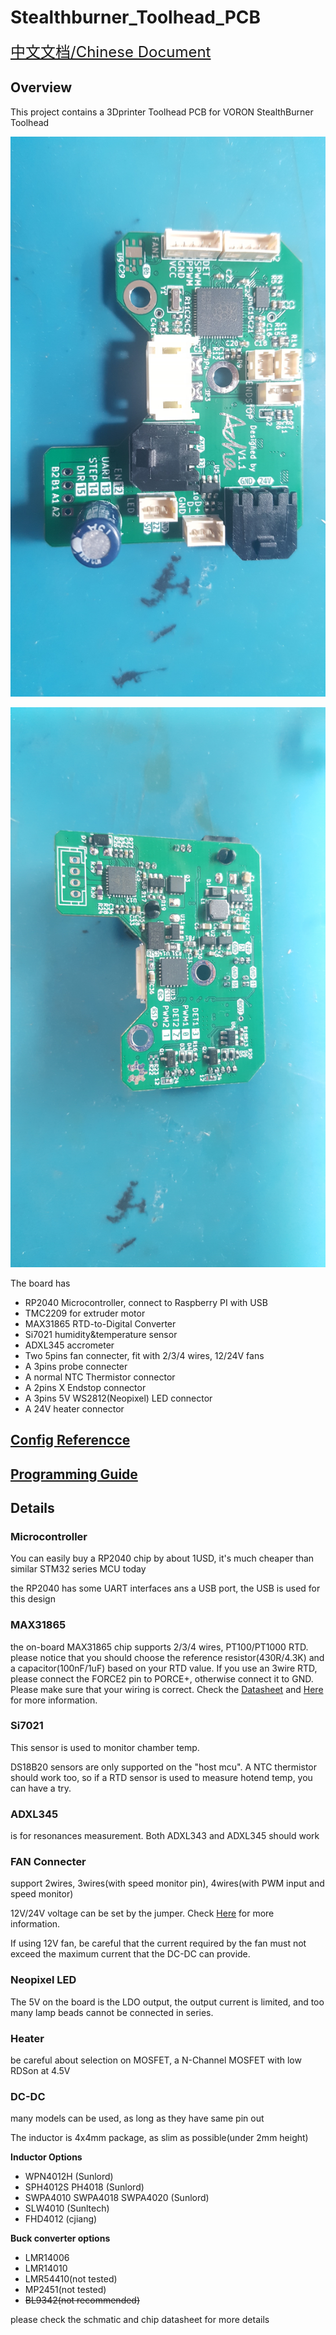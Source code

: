 # Stealthburner_Toolhead_PCB

<font size=5>[中文文档/Chinese Document](readme_cn.md)</font>

## Overview
This project contains a 3Dprinter Toolhead PCB for VORON StealthBurner Toolhead

![](/Document/pic/v1.1t.jpg)

![](/Document/pic/v1.1b.jpg)

The board has

* RP2040 Microcontroller, connect to Raspberry PI with USB
* TMC2209 for extruder motor
* MAX31865 RTD-to-Digital Converter
* Si7021 humidity&temperature sensor
* ADXL345 accrometer
* Two 5pins fan connecter, fit with 2/3/4 wires, 12/24V fans
* A 3pins probe connecter
* A normal NTC Thermistor connector
* A 2pins X Endstop connector
* A 3pins 5V WS2812(Neopixel) LED connector
* A 24V heater connector

## [Config Referencce](klipper_config.cfg)

## [Programming Guide](Document/programming.md)

## Details
### Microcontroller
You can easily buy a RP2040 chip by about 1USD, it's much cheaper than similar STM32 series MCU today

the RP2040 has some UART interfaces ans a USB port, the USB is used for this design

### MAX31865
the on-board MAX31865 chip supports 2/3/4 wires, PT100/PT1000 RTD. please notice that you should choose the reference resistor(430R/4.3K) and a capacitor(100nF/1uF) based on your RTD value. If you use an 3wire RTD, please connect the FORCE2 pin to PORCE+, otherwise connect it to GND. Please make sure that your wiring is correct. Check the [Datasheet](https://datasheets.maximintegrated.com/en/ds/MAX31865.pdf) and [Here](Document/max31865.md) for more information.

### Si7021
This sensor is used to monitor chamber temp.

DS18B20 sensors are only supported on the "host mcu". A NTC thermistor should work too, so if a RTD sensor is used to measure hotend temp, you can have a try.

### ADXL345
is for resonances measurement. Both ADXL343 and ADXL345 should work

### FAN Connecter
support 2wires, 3wires(with speed monitor pin), 4wires(with PWM input and speed monitor)

12V/24V voltage can be set by the jumper. Check [Here](Document/fan.md) for more information.

If using 12V fan, be careful that the current required by the fan must not exceed the maximum current that the DC-DC can provide.

### Neopixel LED
The 5V on the board is the LDO output, the output current is limited, and too many lamp beads cannot be connected in series.

### Heater
be careful about selection on MOSFET, a N-Channel MOSFET with low RDSon at 4.5V

### DC-DC
many models can be used, as long as they have same pin out

The inductor is 4x4mm package, as slim as possible(under 2mm height)

**Inductor Options**
* WPN4012H (Sunlord)
* SPH4012S PH4018 (Sunlord)
* SWPA4010 SWPA4018 SWPA4020 (Sunlord)
* SLW4010 (Sunltech)
* FHD4012 (cjiang)

**Buck converter options**
* LMR14006
* LMR14010
* LMR54410(not tested)
* MP2451(not tested)
* ~~BL9342(not recommended)~~

please check the schmatic and chip datasheet for more details